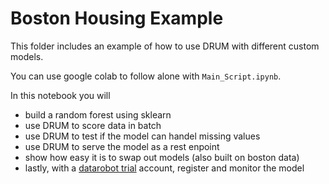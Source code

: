 # Boston Housing Example

This folder includes an example of how to use DRUM with different custom models.

You can use google colab to follow alone with `Main_Script.ipynb`.

In this notebook you will 

* build a random forest using sklearn
* use DRUM to score data in batch
* use DRUM to test if the model can handel missing values
* use DRUM to serve the model as a rest enpoint
* show how easy it is to swap out models (also built on boston data)
* lastly, with a [datarobot trial](https://www.datarobot.com/trial/) account, register and monitor the model